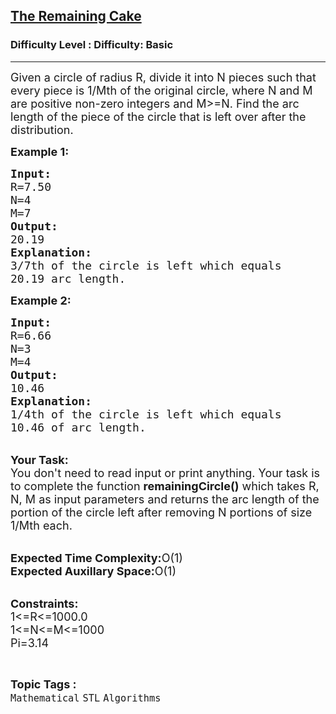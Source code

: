<h2><a href="https://www.geeksforgeeks.org/problems/the-remaining-cake1349/1?page=9&difficulty=Basic&status=unsolved,attempted&sortBy=accuracy">The Remaining Cake</a></h2><h3>Difficulty Level : Difficulty: Basic</h3><hr><div class="problems_problem_content__Xm_eO"><p><span style="font-size:18px">Given a circle&nbsp;of radius R, divide it into N pieces&nbsp;such that every piece is&nbsp;1/Mth of the original circle, where N and M are positive non-zero integers and M&gt;=N. Find the arc length of the piece of the circle&nbsp;that is left over after the distribution.</span></p>

<p><span style="font-size:18px"><strong>Example 1:</strong></span></p>

<pre><span style="font-size:18px"><strong>Input:</strong>
R=7.50
N=4
M=7
<strong>Output:</strong>
20.19
<strong>Explanation:</strong>
3/7th of the circle is left which equals 
20.19 arc length.</span></pre>

<p><span style="font-size:18px"><strong>Example 2:</strong></span></p>

<pre><span style="font-size:18px"><strong>Input:</strong>
R=6.66
N=3
M=4
<strong>Output:</strong>
10.46
<strong>Explanation:</strong>
1/4th of the circle is left which equals 
10.46 of arc length.</span></pre>

<p><br>
<span style="font-size:18px"><strong>Your Task:</strong><br>
You don't need to read input or print anything. Your task is to complete the function <strong>remainingCircle()</strong> which takes R, N, M as input parameters and returns the arc length of the portion of the circle left after removing N portions of size 1/Mth each.</span></p>

<p><br>
<span style="font-size:18px"><strong>Expected Time Complexity:</strong>O(1)<br>
<strong>Expected Auxillary Space:</strong>O(1)</span></p>

<p><br>
<span style="font-size:18px"><strong>Constraints:</strong><br>
1&lt;=R&lt;=1000.0<br>
1&lt;=N&lt;=M&lt;=1000<br>
Pi=3.14</span></p>
</div><br><p><span style=font-size:18px><strong>Topic Tags : </strong><br><code>Mathematical</code>&nbsp;<code>STL</code>&nbsp;<code>Algorithms</code>&nbsp;